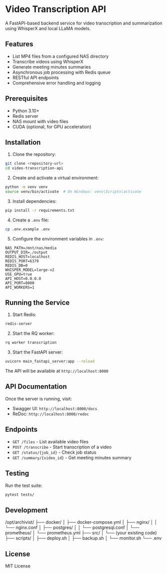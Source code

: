 # Video Transcription API

A FastAPI-based backend service for video transcription and summarization using WhisperX and local LLaMA models.

## Features

- List MP4 files from a configured NAS directory
- Transcribe videos using WhisperX
- Generate meeting minutes summaries
- Asynchronous job processing with Redis queue
- RESTful API endpoints
- Comprehensive error handling and logging

## Prerequisites

- Python 3.10+
- Redis server
- NAS mount with video files
- CUDA (optional, for GPU acceleration)

## Installation

1. Clone the repository:
```bash
git clone <repository-url>
cd video-transcription-api
```

2. Create and activate a virtual environment:
```bash
python -m venv venv
source venv/bin/activate  # On Windows: venv\Scripts\activate
```

3. Install dependencies:
```bash
pip install -r requirements.txt
```

4. Create a `.env` file:
```bash
cp .env.example .env
```

5. Configure the environment variables in `.env`:
```env
NAS_PATH=/mnt/nas/media
OUTPUT_DIR=./output
REDIS_HOST=localhost
REDIS_PORT=6379
REDIS_DB=0
WHISPER_MODEL=large-v2
USE_GPU=true
API_HOST=0.0.0.0
API_PORT=8000
API_WORKERS=1
```

## Running the Service

1. Start Redis:
```bash
redis-server
```

2. Start the RQ worker:
```bash
rq worker transcription
```

3. Start the FastAPI server:
```bash
uvicorn main_fastapi_server:app --reload
```

The API will be available at `http://localhost:8000`

## API Documentation

Once the server is running, visit:
- Swagger UI: `http://localhost:8000/docs`
- ReDoc: `http://localhost:8000/redoc`

## Endpoints

- `GET /files` - List available video files
- `POST /transcribe` - Start transcription of a video
- `GET /status/{job_id}` - Check job status
- `GET /summary/{video_id}` - Get meeting minutes summary

## Testing

Run the test suite:
```bash
pytest tests/
```

## Development

/opt/archivist/
├── docker/
│   ├── docker-compose.yml
│   ├── nginx/
│   │   └── nginx.conf
│   ├── postgres/
│   │   └── postgresql.conf
│   └── prometheus/
│       └── prometheus.yml
├── src/
│   └── (your existing code)
├── scripts/
│   ├── deploy.sh
│   ├── backup.sh
│   └── monitor.sh
└── .env

## License

MIT License 